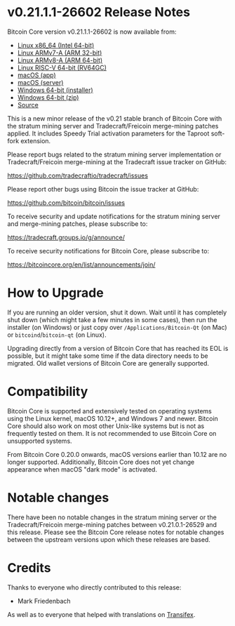 v0.21.1.1-26602 Release Notes
=============================

Bitcoin Core version v0.21.1.1-26602 is now available from:

  * [Linux x86_64 (Intel 64-bit)](https://s3.amazonaws.com/in.freico.stable/bitcoin-v0.21.1.1-26602-x86_64-linux-gnu.tar.gz)
  * [Linux ARMv7-A (ARM 32-bit)](https://s3.amazonaws.com/in.freico.stable/bitcoin-v0.21.1.1-26602-arm-linux-gnueabihf.tar.gz)
  * [Linux ARMv8-A (ARM 64-bit)](https://s3.amazonaws.com/in.freico.stable/bitcoin-v0.21.1.1-26602-aarch64-linux-gnu.tar.gz)
  * [Linux RISC-V 64-bit (RV64GC)](https://s3.amazonaws.com/in.freico.stable/bitcoin-v0.21.1.1-26602-riscv64-linux-gnu.tar.gz)
  * [macOS (app)](https://s3.amazonaws.com/in.freico.stable/bitcoin-v0.21.1.1-26602-osx.dmg)
  * [macOS (server)](https://s3.amazonaws.com/in.freico.stable/bitcoin-v0.21.1.1-26602-osx64.tar.gz)
  * [Windows 64-bit (installer)](https://s3.amazonaws.com/in.freico.stable/bitcoin-v0.21.1.1-26602-win64-setup.exe)
  * [Windows 64-bit (zip)](https://s3.amazonaws.com/in.freico.stable/bitcoin-v0.21.1.1-26602-win64.zip)
  * [Source](https://github.com/tradecraftio/tradecraft/archive/bitcoin-v0.21.1.1-26602.zip)

This is a new minor release of the v0.21 stable branch of Bitcoin Core with the
stratum mining server and Tradecraft/Freicoin merge-mining patches applied.  It
includes Speedy Trial activation parameters for the Taproot soft-fork extension.

Please report bugs related to the stratum mining server implementation or
Tradecraft/Freicoin merge-mining at the Tradecraft issue tracker on GitHub:

  <https://github.com/tradecraftio/tradecraft/issues>

Please report other bugs using Bitcoin the issue tracker at GitHub:

  <https://github.com/bitcoin/bitcoin/issues>

To receive security and update notifications for the stratum mining server and
merge-mining patches, please subscribe to:

  <https://tradecraft.groups.io/g/announce/>

To receive security notifications for Bitcoin Core, please subscribe to:

  <https://bitcoincore.org/en/list/announcements/join/>

How to Upgrade
==============

If you are running an older version, shut it down. Wait until it has completely
shut down (which might take a few minutes in some cases), then run the installer
(on Windows) or just copy over `/Applications/Bitcoin-Qt` (on Mac) or
`bitcoind`/`bitcoin-qt` (on Linux).

Upgrading directly from a version of Bitcoin Core that has reached its EOL is
possible, but it might take some time if the data directory needs to be
migrated. Old wallet versions of Bitcoin Core are generally supported.

Compatibility
=============

Bitcoin Core is supported and extensively tested on operating systems using the
Linux kernel, macOS 10.12+, and Windows 7 and newer.  Bitcoin Core should also
work on most other Unix-like systems but is not as frequently tested on them.
It is not recommended to use Bitcoin Core on unsupported systems.

From Bitcoin Core 0.20.0 onwards, macOS versions earlier than 10.12 are no
longer supported.  Additionally, Bitcoin Core does not yet change appearance
when macOS "dark mode" is activated.

Notable changes
===============

There have been no notable changes in the stratum mining server or the
Tradecraft/Freicoin merge-mining patches between v0.21.0.1-26529 and this
release.  Please see the Bitcoin Core release notes for notable changes between
the upstream versions upon which these releases are based.

Credits
=======

Thanks to everyone who directly contributed to this release:

- Mark Friedenbach

As well as to everyone that helped with translations on
[Transifex](https://www.transifex.com/tradecraft/freicoin-1/).
